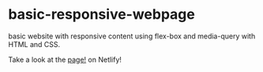 # basic-responsive-webpage
basic website with responsive content using flex-box and media-query
with HTML and CSS.

Take a look at the [page!](https://rene-codes-beginner-responsive-webfood-page.netlify.app/) on Netlify!
